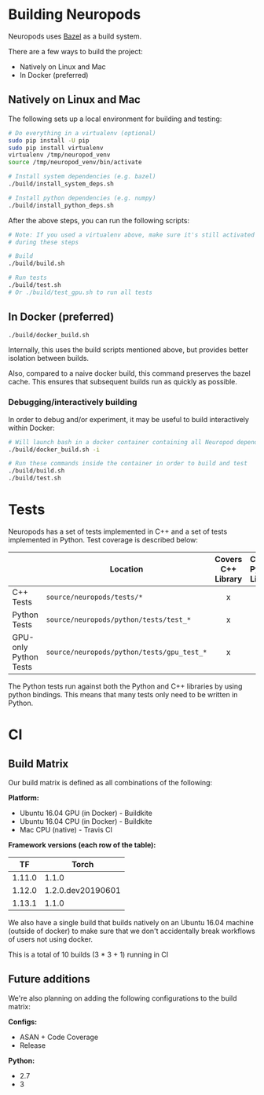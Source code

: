 # Building Neuropods

Neuropods uses [Bazel](https://bazel.build/) as a build system.

There are a few ways to build the project:
- Natively on Linux and Mac
- In Docker (preferred)

## Natively on Linux and Mac

The following sets up a local environment for building and testing:

```sh
# Do everything in a virtualenv (optional)
sudo pip install -U pip
sudo pip install virtualenv
virtualenv /tmp/neuropod_venv
source /tmp/neuropod_venv/bin/activate

# Install system dependencies (e.g. bazel)
./build/install_system_deps.sh

# Install python dependencies (e.g. numpy)
./build/install_python_deps.sh
```

After the above steps, you can run the following scripts:

```sh
# Note: If you used a virtualenv above, make sure it's still activated
# during these steps

# Build
./build/build.sh

# Run tests
./build/test.sh
# Or ./build/test_gpu.sh to run all tests
```

## In Docker (preferred)

```sh
./build/docker_build.sh
```

Internally, this uses the build scripts mentioned above, but provides better isolation between builds.

Also, compared to a naive docker build, this command preserves the bazel cache. This ensures that subsequent builds run as quickly as possible.

### Debugging/interactively building

In order to debug and/or experiment, it may be useful to build interactively within Docker:

```sh
# Will launch bash in a docker container containing all Neuropod dependencies
./build/docker_build.sh -i

# Run these commands inside the container in order to build and test
./build/build.sh
./build/test.sh
```

# Tests

Neuropods has a set of tests implemented in C++ and a set of tests implemented in Python. Test coverage is described below:

| | Location | Covers C++ Library | Covers Python Library |
| --- | --- | :---: | :---: |
| C++ Tests | `source/neuropods/tests/*` | x |  |
| Python Tests | `source/neuropods/python/tests/test_*` | x | x |
| GPU-only Python Tests | `source/neuropods/python/tests/gpu_test_*` | x | x |

The Python tests run against both the Python and C++ libraries by using python bindings. This means that many tests only need to be written in Python.

# CI

## Build Matrix

Our build matrix is defined as all combinations of the following:

**Platform:**
 - Ubuntu 16.04 GPU (in Docker) - Buildkite
 - Ubuntu 16.04 CPU (in Docker) - Buildkite
 - Mac CPU (native) - Travis CI

**Framework versions (each row of the table):**

| TF | Torch |
| --- | --- |
| 1.11.0 | 1.1.0 |
| 1.12.0 | 1.2.0.dev20190601 |
| 1.13.1 | 1.1.0 |

We also have a single build that builds natively on an Ubuntu 16.04 machine (outside of docker)
to make sure that we don't accidentally break workflows of users not using docker.

This is a total of 10 builds (3 * 3 + 1) running in CI

## Future additions

We're also planning on adding the following configurations to the build matrix:

**Configs:**
 - ASAN + Code Coverage
 - Release


 **Python:**
  - 2.7
  - 3

